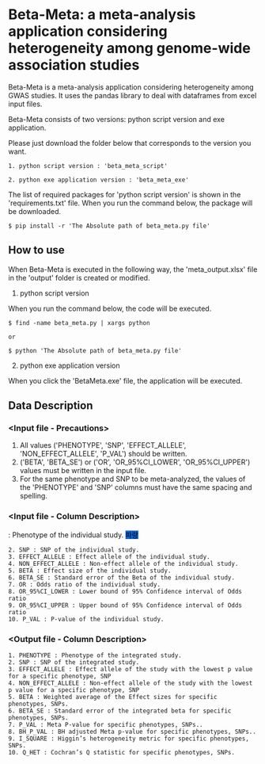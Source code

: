 # Beta-Meta: a meta-analysis application considering heterogeneity among genome-wide association studies

Beta-Meta is a meta-analysis application considering heterogeneity among GWAS studies. It uses the pandas library to deal with dataframes from excel input files.

Beta-Meta consists of two versions: python script version and exe application.

Please just download the folder below that corresponds to the version you want.
	
	1. python script version : 'beta_meta_script'
	
	2. python exe application version : 'beta_meta_exe'

The list of required packages for 'python script version' is shown in the 'requirements.txt' file. When you run the command below, the package will be downloaded.

	$ pip install -r 'The Absolute path of beta_meta.py file'

## How to use

When Beta-Meta is executed in the following way, the 'meta_output.xlsx' file in the 'output' folder is created or modified.

1. python script version

When you run the command below, the code will be executed.

	$ find -name beta_meta.py | xargs python

	or

	$ python 'The Absolute path of beta_meta.py file'

2. python exe application version

When you click the 'BetaMeta.exe' file, the application will be executed. 


## Data Description

### <Input file - Precautions>
1. All values ('PHENOTYPE', 'SNP', 'EFFECT_ALLELE', 'NON_EFFECT_ALLELE', 'P_VAL') should be written.
2. ('BETA', 'BETA_SE') or ('OR', 'OR_95%CI_LOWER', 'OR_95%CI_UPPER') values must be written in the input file.
3. For the same phenotype and SNP to be meta-analyzed, the values of the 'PHENOTYPE' and 'SNP' columns must have the same spacing and spelling.


### <Input file - Column Description>
	
<mark style='background-color: #24292e'><font color= "white">  </font></mark> : Phenotype of the individual study.
<mark style='background-color: #0366d6'> 파랑 </mark>
	
	2. SNP : SNP of the individual study.
	3. EFFECT_ALLELE : Effect allele of the individual study.
	4. NON_EFFECT_ALLELE : Non-effect allele of the individual study.
	5. BETA : Effect size of the individual study.
	6. BETA_SE : Standard error of the Beta of the individual study.
	7. OR : Odds ratio of the individual study.
	8. OR_95%CI_LOWER : Lower bound of 95% Confidence interval of Odds ratio
	9. OR_95%CI_UPPER : Upper bound of 95% Confidence interval of Odds ratio  
	10. P_VAL : P-value of the individual study.

### <Output file - Column Description>
	1. PHENOTYPE : Phenotype of the integrated study.
	2. SNP : SNP of the integrated study.
	3. EFFECT_ALLELE : Effect allele of the study with the lowest p value for a specific phenotype, SNP
	4. NON_EFFECT_ALLELE : Non-effect allele of the study with the lowest p value for a specific phenotype, SNP
	5. BETA : Weighted average of the Effect sizes for specific phenotypes, SNPs.
	6. BETA_SE : Standard error of the integrated beta for specific phenotypes, SNPs.
	7. P_VAL : Meta P-value for specific phenotypes, SNPs..
	8. BH_P_VAL : BH adjusted Meta p-value for specific phenotypes, SNPs..
	9. I_SQUARE : Higgin’s heterogeneity metric for specific phenotypes, SNPs.
	10. Q_HET : Cochran’s Q statistic for specific phenotypes, SNPs.
